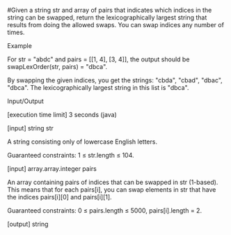 #Given a string str and array of pairs that indicates which indices in the string can be swapped, return the lexicographically largest string that results from doing the allowed swaps. You can swap indices any number of times.

Example

For str = "abdc" and pairs = [[1, 4], [3, 4]], the output should be
swapLexOrder(str, pairs) = "dbca".

By swapping the given indices, you get the strings: "cbda", "cbad", "dbac", "dbca". The lexicographically largest string in this list is "dbca".

Input/Output

[execution time limit] 3 seconds (java)

[input] string str

A string consisting only of lowercase English letters.

Guaranteed constraints:
1 ≤ str.length ≤ 104.

[input] array.array.integer pairs

An array containing pairs of indices that can be swapped in str (1-based). This means that for each pairs[i], you can swap elements in str that have the indices pairs[i][0] and pairs[i][1].

Guaranteed constraints:
0 ≤ pairs.length ≤ 5000,
pairs[i].length = 2.

[output] string
